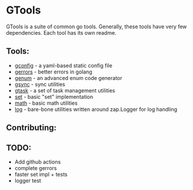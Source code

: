 # GTools

GTools is a suite of common go tools.
Generally, these tools have very few dependencies. 
Each tool has its own readme.

## Tools: 
 - [gconfig](gcofig/) - a yaml-based static config file
 - [gerrors](gerrors/) - better errors in golang
 - [genum](genum/) - an advanced enum code generator
 - [gsync](gsync/) - sync utilities
 - [gtask](gtask/) - a set of task management utilities
 - [set](set/) - basic "set" implementation 
 - [math](math/) - basic math utilities
 - [log](log/) - bare-bone utilities written around zap.Logger for log handling 

## Contributing:

## TODO:
- Add github actions
- complete gerrors
- faster set impl + tests
- logger test
